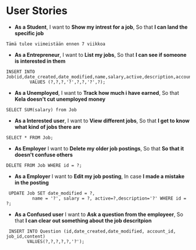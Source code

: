 # User Stories

* **As a Student**, I want to   **Show my intrest for a job**, So that **I can land the specific job**

```
Tämä tulee viimeistään ennen 7 viikkoa
```
* **As a Entrepreneur**, I want to **List my jobs**, So that **I can see if someone is interested in them**

```
INSERT INTO Job(id,date_created,date_modified,name,salary,active,description,account_id)
         VALUES (?,?,?,'?',?,?,'?',?);
```

* **As a  Unemployed**, I want to **Track how much i have earned**, So that **Kela doesn't cut unemployed money**

```
SELECT SUM(salary) from Job
```

* **As a Interested user**, I want to **View different jobs**, So that **I get to know what kind of jobs there are**
```
SELECT * FROM Job;
```

* **As Employer** I want to **Delete my older job postings**, So that **So that it doesn't confuse others**
```
DELETE FROM Job WHERE id = ?;
```

* **As a Employer** I want to **Edit my job posting**, In case **I made a mistake in the posting**

```
 UPDATE Job SET date_modified = ?,
          name = '?', salary = ?, active=?,description='?' WHERE id = ?;
```

* **As a Confused user** I want to **Ask a question from the employeer**, So that **I can clear out something about the job descritpion**

```
 INSERT INTO Question (id,date_created,date_modified, account_id, job_id,content)
        VALUES(?,?,?,?,?,'?');
```

